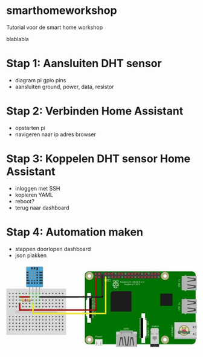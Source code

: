 # smarthomeworkshop
Tutorial voor de smart home workshop

blablabla

# Stap 1: Aansluiten DHT sensor

- diagram pi gpio pins
- aansluiten ground, power, data, resistor

# Stap 2: Verbinden Home Assistant

- opstarten pi
- navigeren naar ip adres browser

# Stap 3: Koppelen DHT sensor Home Assistant

- inloggen met SSH
- kopieren YAML
- reboot?
- terug naar dashboard

# Stap 4: Automation maken

- stappen doorlopen dashboard
- json plakken

![Pi aansluiting](raspbeery-pi-dht11-temperatuur-sensor.jpg)